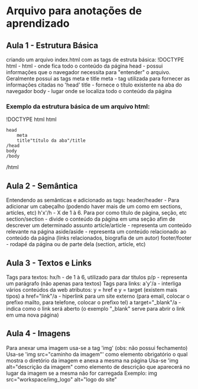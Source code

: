 # Arquivo para anotações de aprendizado
## Aula 1 - Estrutura Básica
criando um arquivo index.html com as tags de estruta básica:
 !DOCTYPE html - 
 html - onde fica todo o conteúdo da página
    head - possui informações que o navegador necessita para "entender" o arquivo. Geralmente possui as tags meta e title
        meta - tag utilizada para fornecer as informações citadas no 'head'
        title - fornece o título existente na aba do navegador
    body - lugar onde se localiza todo o conteúdo da página

### Exemplo da estrutura básica de um arquivo html:
!DOCTYPE html 
html

    head
        meta
        title"título da aba"/title
    /head
    body
    /body
/html


## Aula 2 - Semântica
Entendendo as semânticas e adicionado as tags:
 header/header -  Para adicionar um cabeçalho (podendo haver mais de um como em sections, articles, etc)
 h'x'/h - X de 1 à 6. Para por como título de página, seção, etc
 section/section - divide o conteúdo da página em uma seção afim de descrever um determinado assunto
 article/article - representa um conteúdo relevante na página
 aside/aside - representa um conteúdo relacionado ao conteúdo da página (links relacionados, biografia de um autor)
 footer/footer - rodapé da página ou de parte dela (section, article, etc)
  

## Aula 3 - Textos e Links
Tags para textos:
 hx/h - de 1 à 6, utilizado para dar títulos
 p/p - representa um parágrafo (não apenas para textos)
Tags para links:
 a'y'/a - interliga vários conteúdos da web
     atributos: y = href e y = target (existem mais tipos)
     a href="link"/a - hiperlink para um site externo (para email, colocar o prefixo mailto, para telefone, colocar o prefixo tel)
     a target="_blank"/a - indica como o link será aberto (o exemplo "_blank" serve para abrir o link em uma nova página)


## Aula 4 - Imagens
Para anexar uma imagem usa-se a tag 'img' (obs: não possui fechamento)
Usa-se 'img src="caminho da imagem"' como elemento obrigatório o qual mostra o diretório da imagem e anexa a mesma na página
Usa-se 'img alt="descrição da imagem" como elemento de descrição que aparecerá no lugar da imagem se a mesma não for carregada
Exemplo:
img src="workspace/img_logo" alt="logo do site"